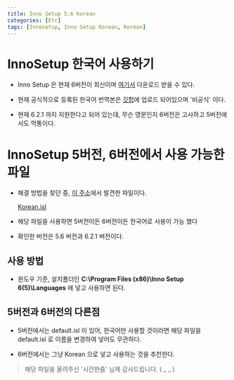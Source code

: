 ```yaml
---
title: Inno Setup 5,6 Korean
categories: [Etc]
tags: [Innosetup, Inno Setup Korean, Korean]
---
```


# InnoSetup 한국어 사용하기

- Inno Setup 은 현재 6버전이 최신이며 [여기서](https://jrsoftware.org/isdl.php) 다운로드 받을 수 있다.

- 현재 공식적으로 등록된 한국어 번역본은 [깃헙](https://github.com/jrsoftware/issrc/blob/main/Files/Languages/Unofficial/Korean.isl)에 업로드 되어있으며 '비공식' 이다.

- 현재 6.2.1 까지 지원한다고 되어 있는데, 무슨 영문인지 6버전은 고사하고 5버전에서도 먹통이다.

# InnoSetup 5버전, 6버전에서 사용 가능한 파일

- 해결 방법을 찾던 중, [이 주소](https://m.blog.naver.com/PostView.naver?isHttpsRedirect=true&blogId=utime&logNo=150143279912)에서 발견한 파일이다. 

    [Korean.isl](/assets/file/Etc/Korean.isl)

- 해당 파일을 사용하면 5버전이든 6버전이든 한국어로 사용이 가능 했다

- 확인한 버전은 5.6 버전과 6.2.1 버전이다.

## 사용 방법

- 윈도우 기준, 설치폴더인 <b>C:\Program Files (x86)\Inno Setup 6(5)\Languages</b> 에 넣고 사용하면 된다.

## 5버전과 6버전의 다른점

- 5버전에서는 default.isl 이 있어, 한국어만 사용할 것이라면 해당 파일을 default.isl 로 이름을 변경하여 넣어도 무관하다.

- 6버전에서는 그냥 Korean 으로 넣고 사용하는 것을 추천한다.






> 해당 파일을 올려주신 '시간한줌' 님께 감사드립니다. ( _ _ )